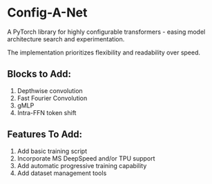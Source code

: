 # Config-A-Net
A PyTorch library for highly configurable transformers - easing model architecture search and experimentation.

The implementation prioritizes flexibility and readability over speed.
## Blocks to Add:
1. Depthwise convolution
2. Fast Fourier Convolution
3. gMLP
4. Intra-FFN token shift

## Features To Add:
1. Add basic training script
2. Incorporate MS DeepSpeed and/or TPU support
3. Add automatic progressive training capability
4. Add dataset management tools
